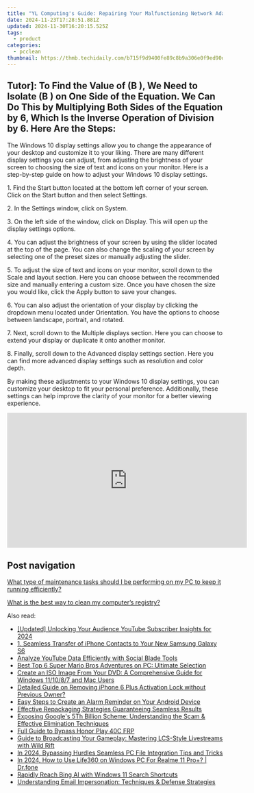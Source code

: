 ```yaml
---
title: "YL Computing's Guide: Repairing Your Malfunctioning Network Adapter"
date: 2024-11-23T17:28:51.881Z
updated: 2024-11-30T16:20:15.525Z
tags:
  - product
categories:
  - pcclean
thumbnail: https://thmb.techidaily.com/b715f9d9400fe89c8b9a306e0f9ed90d4ce3c93f7f901de6da9a82347225a712.jpg
---
```


## Tutor]: To Find the Value of \(B \), We Need to Isolate \(B \) on One Side of the Equation. We Can Do This by Multiplying Both Sides of the Equation by 6, Which Is the Inverse Operation of Division by 6. Here Are the Steps:

The Windows 10 display settings allow you to change the appearance of your desktop and customize it to your liking. There are many different display settings you can adjust, from adjusting the brightness of your screen to choosing the size of text and icons on your monitor. Here is a step-by-step guide on how to adjust your Windows 10 display settings. 

1\. Find the Start button located at the bottom left corner of your screen. Click on the Start button and then select Settings.

2\. In the Settings window, click on System.

3\. On the left side of the window, click on Display. This will open up the display settings options. 

4\. You can adjust the brightness of your screen by using the slider located at the top of the page. You can also change the scaling of your screen by selecting one of the preset sizes or manually adjusting the slider.

5\. To adjust the size of text and icons on your monitor, scroll down to the Scale and layout section. Here you can choose between the recommended size and manually entering a custom size. Once you have chosen the size you would like, click the Apply button to save your changes.

6\. You can also adjust the orientation of your display by clicking the dropdown menu located under Orientation. You have the options to choose between landscape, portrait, and rotated.

7\. Next, scroll down to the Multiple displays section. Here you can choose to extend your display or duplicate it onto another monitor.

8\. Finally, scroll down to the Advanced display settings section. Here you can find more advanced display settings such as resolution and color depth. 

By making these adjustments to your Windows 10 display settings, you can customize your desktop to fit your personal preference. Additionally, these settings can help improve the clarity of your monitor for a better viewing experience.

<!-- affiliate ads begin -->
<iframe width="560" height="315" src="https://www.youtube.com/embed/0pSRlspzW-A?si=A82G3Yxwj_31cKDq" title="YouTube video player" frameborder="0" allow="accelerometer; autoplay; clipboard-write; encrypted-media; gyroscope; picture-in-picture; web-share" referrerpolicy="strict-origin-when-cross-origin" allowfullscreen></iframe>
<!-- affiliate ads end -->

## Post navigation

[What type of maintenance tasks should I be performing on my PC to keep it running efficiently?](https://tools.techidaily.com/pcclean/products/)

[What is the best way to clean my computer’s registry?](https://tools.techidaily.com/pcclean/products/)

<ins class="adsbygoogle"
     style="display:block"
     data-ad-format="autorelaxed"
     data-ad-client="ca-pub-7571918770474297"
     data-ad-slot="1223367746"></ins>

<ins class="adsbygoogle"
     style="display:block"
     data-ad-client="ca-pub-7571918770474297"
     data-ad-slot="8358498916"
     data-ad-format="auto"
     data-full-width-responsive="true"></ins>

<span class="atpl-alsoreadstyle">Also read:</span>
<div><ul>
<li><a href="https://youtube-blog.techidaily.com/ed-unlocking-your-audience-youtube-subscriber-insights-for-2024/"><u>[Updated] Unlocking Your Audience YouTube Subscriber Insights for 2024</u></a></li>
<li><a href="https://win-exclusive.techidaily.com/1-seamless-transfer-of-iphone-contacts-to-your-new-samsung-galaxy-s6/"><u>1. Seamless Transfer of iPhone Contacts to Your New Samsung Galaxy S6</u></a></li>
<li><a href="https://youtube-videos.techidaily.com/analyze-youtube-data-efficiently-with-social-blade-tools/"><u>Analyze YouTube Data Efficiently with Social Blade Tools</u></a></li>
<li><a href="https://techno-recovery.techidaily.com/best-top-6-super-mario-bros-adventures-on-pc-ultimate-selection/"><u>Best Top 6 Super Mario Bros Adventures on PC: Ultimate Selection</u></a></li>
<li><a href="https://vp-tips.techidaily.com/create-an-iso-image-from-your-dvd-a-comprehensive-guide-for-windows-111087-and-mac-users/"><u>Create an ISO Image From Your DVD: A Comprehensive Guide for Windows 11/10/8/7 and Mac Users</u></a></li>
<li><a href="https://apple-account.techidaily.com/detailed-guide-on-removing-iphone-6-plus-activation-lock-without-previous-owner-by-drfone-ios/"><u>Detailed Guide on Removing iPhone 6 Plus Activation Lock without Previous Owner?</u></a></li>
<li><a href="https://win-exclusive.techidaily.com/easy-steps-to-create-an-alarm-reminder-on-your-android-device/"><u>Easy Steps to Create an Alarm Reminder on Your Android Device</u></a></li>
<li><a href="https://win-exclusive.techidaily.com/effective-repackaging-strategies-guaranteeing-seamless-results/"><u>Effective Repackaging Strategies Guaranteeing Seamless Results</u></a></li>
<li><a href="https://win-exclusive.techidaily.com/exposing-googles-5th-billion-scheme-understanding-the-scam-and-effective-elimination-techniques/"><u>Exposing Google's 5Th Billion Scheme: Understanding the Scam & Effective Elimination Techniques</u></a></li>
<li><a href="https://bypass-frp.techidaily.com/full-guide-to-bypass-honor-play-40c-frp-by-drfone-android/"><u>Full Guide to Bypass Honor Play 40C FRP</u></a></li>
<li><a href="https://win-exclusive.techidaily.com/guide-to-broadcasting-your-gameplay-mastering-lcs-style-livestreams-with-wild-rift/"><u>Guide to Broadcasting Your Gameplay: Mastering LCS-Style Livestreams with Wild Rift</u></a></li>
<li><a href="https://extra-resources.techidaily.com/in-2024-bypassing-hurdles-seamless-pc-file-integration-tips-and-tricks/"><u>In 2024, Bypassing Hurdles Seamless PC File Integration Tips and Tricks</u></a></li>
<li><a href="https://phone-solutions.techidaily.com/in-2024-how-to-use-life360-on-windows-pc-for-realme-11-proplus-drfone-by-drfone-virtual-android/"><u>In 2024, How to Use Life360 on Windows PC For Realme 11 Pro+? | Dr.fone</u></a></li>
<li><a href="https://win11-tips.techidaily.com/rapidly-reach-bing-ai-with-windows-11-search-shortcuts/"><u>Rapidly Reach Bing AI with Windows 11 Search Shortcuts</u></a></li>
<li><a href="https://win-exclusive.techidaily.com/understanding-email-impersonation-techniques-and-defense-strategies/"><u>Understanding Email Impersonation: Techniques & Defense Strategies</u></a></li>
</ul></div>

